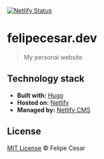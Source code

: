 [![Netlify Status](https://api.netlify.com/api/v1/badges/481641f4-9708-4e99-b3ed-318ef52ab6d0/deploy-status)](https://app.netlify.com/sites/felipecesar/deploys)

# felipecesar.dev

> My personal website

## Technology stack

* **Built with:** [Hugo](https://gohugo.io/)
* **Hosted on:** [Netlify](https://netlify.com/)
* **Managed by:** [Netlify CMS](https://www.netlifycms.org/)

## License

[MIT License](https://github.com/felipecesr/felipecesar.dev/blob/master/LICENSE) © Felipe Cesar
